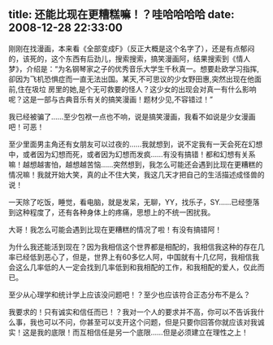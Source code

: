 title: 还能比现在更糟糕嘛！？哇哈哈哈哈
date: 2008-12-28 22:33:00
---

&#21018;&#21018;&#22312;&#25214;&#28459;&#30011;&#65292;&#26412;&#26469;&#30475;&#12298;&#20840;&#37096;&#21464;&#25104;F&#12299;&#65288;&#21453;&#27491;&#22823;&#27010;&#26159;&#36825;&#20010;&#21517;&#23383;&#20102;&#65289;&#65292;&#36824;&#26159;&#26377;&#28857;&#37057;&#38391;&#30340;&#65292;&#35813;&#27515;&#30340;&#65292;&#36825;&#20010;&#19996;&#35199;&#26377;&#21518;&#21170;&#20799;&#65292;&#25628;&#32034;&#25628;&#32034;&#65292;&#25630;&#31505;&#28459;&#30011;&#38463;&#65292;&#32467;&#26524;&#25628;&#32034;&#21040;&#12298;&#24773;&#20154;&#26790;&#12299;&#65292;&#20171;&#32461;&#26159;&#65306;&#8220;&#20026;&#21517;&#38050;&#29748;&#23478;&#20043;&#23376;&#30340;&#20248;&#31168;&#38899;&#20048;&#22823;&#23398;&#29983;&#21315;&#31179;&#30495;&#19968;&#12290;&#24819;&#35201;&#36212;&#27431;&#23398;&#20064;&#25351;&#25381;,&#21371;&#22240;&#20026;&#39134;&#26426;&#24656;&#24807;&#30151;&#32780;&#19968;&#30452;&#26080;&#27861;&#20986;&#22269;&#12290;&#26576;&#22825;,&#19981;&#21487;&#24605;&#35758;&#30340;&#23569;&#22899;&#37326;&#30000;&#24800;,&#31361;&#28982;&#20986;&#29616;&#22312;&#20182;&#38754;&#21069;,&#20303;&#22312;&#22334;&#22403; &#25151;&#37324;&#30340;&#22905;,&#26159;&#20010;&#26080;&#21487;&#25937;&#35201;&#30340;&#24618;&#20154;&#65311;&#36825;&#23569;&#22899;&#30340;&#20986;&#29616;&#20250;&#23545;&#30495;&#19968;&#26377;&#20160;&#20040;&#24433;&#21709;&#21602;&#65311;&#36825;&#26159;&#19968;&#37096;&#19982;&#21476;&#20856;&#38899;&#20048;&#26377;&#20851;&#30340;&#25630;&#31505;&#28459;&#30011;&#65281;&#39064;&#26448;&#23569;&#35265;,&#19981;&#23481;&#38169;&#36807;&#65281;&#8221;

 &#25105;&#24050;&#32463;&#34987;&#39575;&#20102;&#8230;&#8230;&#33267;&#23569;&#21253;&#34993;&#19968;&#28857;&#20063;&#19981;&#21709;&#65292;&#35828;&#26159;&#25630;&#31505;&#28459;&#30011;&#65292;&#25105;&#30475;&#19981;&#22914;&#35828;&#26159;&#23569;&#22899;&#28459;&#30011;&#21543;&#65281;&#21487;&#24694;&#65281;

 &#33267;&#23569;&#37324;&#38754;&#30007;&#20027;&#35282;&#36824;&#26377;&#22899;&#26379;&#21451;&#21487;&#20197;&#36807;&#22812;&#30340;&#8230;&#8230;&#25105;&#23601;&#24819;&#21040;&#65292;&#35828;&#19981;&#23450;&#25105;&#26377;&#19968;&#22825;&#20250;&#27515;&#22312;&#24187;&#24819;&#20013;&#65292;&#25110;&#32773;&#22240;&#20026;&#24187;&#24819;&#32780;&#27515;&#65292;&#25110;&#32773;&#22240;&#20026;&#24187;&#24819;&#32780;&#21457;&#30127;&#8230;&#8230;&#26377;&#27809;&#26377;&#25630;&#38169;&#65281;&#37117;&#21644;&#24187;&#24819;&#26377;&#20851;&#31995;&#22043;&#65281;&#36234;&#24819;&#36234;&#23475;&#24597;&#65292;&#36234;&#24819;&#36234;&#33510;&#24700;&#8230;&#8230;&#31361;&#28982;&#24819;&#21040;&#65292;&#25105;&#24590;&#20040;&#21487;&#33021;&#36824;&#20250;&#36935;&#21040;&#27604;&#29616;&#22312;&#26356;&#31967;&#31957;&#30340;&#24773;&#20917;&#22043;&#65281;&#25105;&#23601;&#24320;&#22987;&#22823;&#31505;&#65292;&#30495;&#30340;&#27490;&#19981;&#20303;&#22823;&#31505;&#65292;&#25105;&#36825;&#20960;&#22825;&#25165;&#25226;&#33258;&#24049;&#30340;&#29983;&#27963;&#25551;&#36848;&#25104;&#24618;&#20861;&#30340;&#35828;&#65281;

 &#19968;&#22825;&#38500;&#20102;&#21507;&#39277;&#65292;&#30561;&#35273;&#65292;&#30475;&#30005;&#33041;&#65292;&#23601;&#26159;&#21457;&#21574;&#65292;&#26080;&#32842;&#65292;YY&#65292;&#25214;&#20048;&#23376;&#65292;SY&#8230;&#8230;&#24050;&#32463;&#22549;&#33853;&#21040;&#36825;&#31181;&#31243;&#24230;&#20102;&#65292;&#36824;&#26377;&#21508;&#31181;&#36523;&#20307;&#19978;&#30340;&#30140;&#30171;&#65292;&#24605;&#24819;&#19978;&#30340;&#19981;&#32479;&#19968;&#22256;&#25200;&#25105;&#12290;

 &#22823;&#21733;&#65281;&#25105;&#24590;&#20040;&#21487;&#33021;&#20250;&#36935;&#21040;&#27604;&#29616;&#22312;&#26356;&#31967;&#31957;&#30340;&#24773;&#20917;&#20102;&#21862;&#65281;&#26377;&#27809;&#26377;&#25630;&#38169;&#38463;&#65281;

 &#20026;&#20160;&#20040;&#25105;&#36824;&#33021;&#27963;&#21040;&#29616;&#22312;&#65311;&#22240;&#20026;&#25105;&#30456;&#20449;&#36825;&#20010;&#19990;&#30028;&#37117;&#26159;&#30456;&#37197;&#30340;&#65292;&#25105;&#30456;&#20449;&#25105;&#36825;&#31181;&#30340;&#23384;&#22312;&#20960;&#29575;&#24050;&#32463;&#20302;&#21040;&#24694;&#24515;&#20102;&#65292;&#20294;&#26159;&#65292;&#19990;&#30028;&#19978;&#26377;60&#22810;&#24518;&#20154;&#38463;&#65292;&#20013;&#22269;&#23601;&#26377;&#21313;&#20960;&#20159;&#38463;&#65292;&#25105;&#30456;&#20449;&#25105;&#20250;&#36825;&#20040;&#20960;&#29575;&#20302;&#30340;&#20154;&#19968;&#23450;&#20250;&#25214;&#21040;&#20960;&#29575;&#20302;&#21040;&#21644;&#25105;&#30456;&#37197;&#30340;&#24037;&#20316;&#65292;&#21644;&#25105;&#30456;&#37197;&#30340;&#29233;&#20154;&#65292;&#20165;&#27492;&#32780;&#24050;&#12290;

 &#33267;&#23569;&#20174;&#24515;&#29702;&#23398;&#21644;&#32479;&#35745;&#23398;&#19978;&#24212;&#35813;&#27809;&#38382;&#39064;&#21543;&#65281;&#65311;&#33267;&#23569;&#20063;&#24212;&#35813;&#31526;&#21512;&#27491;&#24577;&#20998;&#24067;&#19981;&#26159;&#20040;&#65311;

 &#25105;&#35201;&#27714;&#30340;&#65281;&#21482;&#26377;&#35802;&#23454;&#21644;&#20449;&#20219;&#32780;&#24050;&#65281;&#65311;&#25105;&#23545;&#19968;&#20010;&#20154;&#30340;&#35201;&#27714;&#24182;&#19981;&#39640;&#65292;&#20320;&#21487;&#20197;&#19981;&#21578;&#35785;&#25105;&#20160;&#20040;&#20107;&#65292;&#25105;&#20063;&#21487;&#20197;&#19981;&#38382;&#65292;&#20320;&#29978;&#33267;&#21487;&#20197;&#25903;&#24320;&#36825;&#20010;&#38382;&#39064;&#65292;&#20294;&#26159;&#21482;&#35201;&#20320;&#22238;&#31572;&#20320;&#23601;&#24212;&#35813;&#23545;&#25105;&#35802;&#23454;&#65281;&#36825;&#26159;&#25105;&#30340;&#24213;&#38480;&#65281;&#32780;&#20114;&#30456;&#20449;&#20219;&#26159;&#21478;&#19968;&#20010;&#24213;&#38480;&#8230;&#8230;&#20294;&#26159;&#24517;&#39035;&#24314;&#31435;&#22312;&#29702;&#24615;&#20043;&#19978;&#65281;